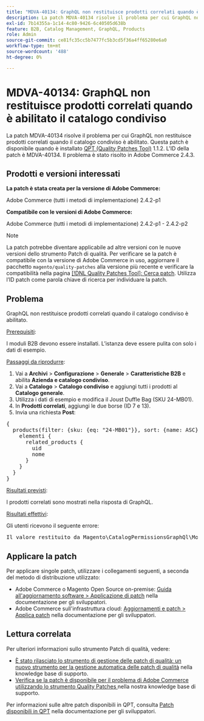 ```yaml
---
title: "MDVA-40134: GraphQL non restituisce prodotti correlati quando è abilitato il catalogo condiviso"
description: La patch MDVA-40134 risolve il problema per cui GraphQL non restituisce prodotti correlati quando il catalogo condiviso è abilitato. Questa patch è disponibile quando è installato [Quality Patches Tool (QPT)](/help/announcements/adobe-commerce-announcements/magento-quality-patches-released-new-tool-to-self-serve-quality-patches.md) 1.1.2. L'ID della patch è MDVA-40134. Il problema è stato risolto in Adobe Commerce 2.4.3.
exl-id: 7b14355a-1c14-4c80-9426-6c40505d638b
feature: B2B, Catalog Management, GraphQL, Products
role: Admin
source-git-commit: ce81fc35cc5b7477fc5b3cd5f36a4ff65280e6a0
workflow-type: tm+mt
source-wordcount: '488'
ht-degree: 0%

---
```


# MDVA-40134: GraphQL non restituisce prodotti correlati quando è abilitato il catalogo condiviso

La patch MDVA-40134 risolve il problema per cui GraphQL non restituisce prodotti correlati quando il catalogo condiviso è abilitato. Questa patch è disponibile quando è installato [QPT (Quality Patches Tool)](/help/announcements/adobe-commerce-announcements/magento-quality-patches-released-new-tool-to-self-serve-quality-patches.md) 1.1.2. L&#39;ID della patch è MDVA-40134. Il problema è stato risolto in Adobe Commerce 2.4.3.

## Prodotti e versioni interessati

**La patch è stata creata per la versione di Adobe Commerce:**

Adobe Commerce (tutti i metodi di implementazione) 2.4.2-p1

**Compatibile con le versioni di Adobe Commerce:**

Adobe Commerce (tutti i metodi di implementazione) 2.4.2-p1 - 2.4.2-p2

>[!NOTE]
>
>La patch potrebbe diventare applicabile ad altre versioni con le nuove versioni dello strumento Patch di qualità. Per verificare se la patch è compatibile con la versione di Adobe Commerce in uso, aggiornare il pacchetto `magento/quality-patches` alla versione più recente e verificare la compatibilità nella pagina [[!DNL Quality Patches Tool]: Cerca patch](https://devdocs.magento.com/quality-patches/tool.html#patch-grid). Utilizza l’ID patch come parola chiave di ricerca per individuare la patch.

## Problema

GraphQL non restituisce prodotti correlati quando il catalogo condiviso è abilitato.

<u>Prerequisiti</u>:

I moduli B2B devono essere installati.
L’istanza deve essere pulita con solo i dati di esempio.

<u>Passaggi da riprodurre</u>:

1. Vai a **Archivi** > **Configurazione** > **Generale** > **Caratteristiche B2B** e abilita **Azienda e catalogo condiviso**.
1. Vai a **Catalogo** > **Catalogo condiviso** e aggiungi tutti i prodotti al **Catalogo generale**.
1. Utilizza i dati di esempio e modifica il Joust Duffle Bag (SKU 24-MB01).
1. In **Prodotti correlati**, aggiungi le due borse (ID 7 e 13).
1. Invia una richiesta **Post**:

<pre>{
  products(filter: {sku: {eq: "24-MB01"}}, sort: {name: ASC}) {
    elementi {
      related_products {
        uid
        nome
      }
    }
  }
}</pre>

<u>Risultati previsti</u>:

I prodotti correlati sono mostrati nella risposta di GraphQL.

<u>Risultati effettivi</u>:

Gli utenti ricevono il seguente errore:

<pre>Il valore restituito da Magento\CatalogPermissionsGraphQl\Model\Store\StoreProcessor::getStoreId() deve essere di tipo int, null ha restituito {"exception":"[object] (GraphQL\\Error\\Error(code: 0): il valore restituito da Magento\\CatalogPermissionsGraphQl\\Model\\Store\\StoreProcessor::getStoreId() deve essere di tipo int, null ha restituito </pre>

## Applicare la patch

Per applicare singole patch, utilizzare i collegamenti seguenti, a seconda del metodo di distribuzione utilizzato:

* Adobe Commerce o Magento Open Source on-premise: [Guida all&#39;aggiornamento software > Applicazione di patch](https://devdocs.magento.com/guides/v2.4/comp-mgr/patching/mqp.html) nella documentazione per gli sviluppatori.
* Adobe Commerce sull&#39;infrastruttura cloud: [Aggiornamenti e patch > Applica patch](https://devdocs.magento.com/cloud/project/project-patch.html) nella documentazione per gli sviluppatori.

## Lettura correlata

Per ulteriori informazioni sullo strumento Patch di qualità, vedere:

* [È stato rilasciato lo strumento di gestione delle patch di qualità: un nuovo strumento per la gestione automatica delle patch di qualità](/help/announcements/adobe-commerce-announcements/magento-quality-patches-released-new-tool-to-self-serve-quality-patches.md) nella knowledge base di supporto.
* [Verifica se la patch è disponibile per il problema di Adobe Commerce utilizzando lo strumento Quality Patches ](/help/support-tools/patches-available-in-qpt-tool/check-patch-for-magento-issue-with-magento-quality-patches.md) nella nostra knowledge base di supporto.

Per informazioni sulle altre patch disponibili in QPT, consulta [Patch disponibili in QPT](https://devdocs.magento.com/quality-patches/tool.html#patch-grid) nella documentazione per gli sviluppatori.
